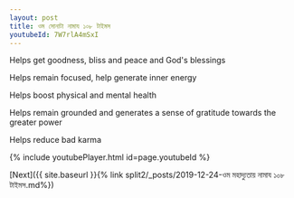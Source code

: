 ```yaml
---
layout: post
title: ওম সোনাটা নামায ১০৮ টাইমস
youtubeId: 7W7rlA4mSxI
---
```

 
 
Helps get goodness, bliss and peace and God's blessings
 
Helps remain focused, help generate inner energy 
 
Helps boost physical and mental health 
 
Helps remain grounded and generates a sense of gratitude towards the greater power 
 
Helps reduce bad karma
 
 
 
 


{% include youtubePlayer.html id=page.youtubeId %}
 
[Next]({{ site.baseurl }}{% link  split2/_posts/2019-12-24-ওম মহাদ্যুতায় নামায ১০৮ টাইমস.md%})
 
